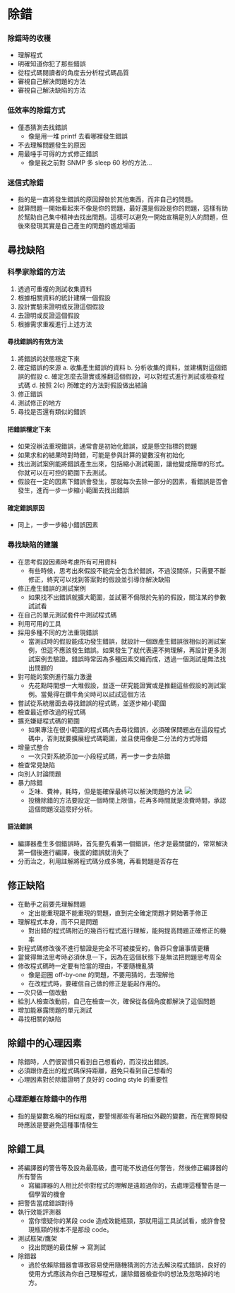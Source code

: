 # 除錯
### 除錯時的收穫
* 理解程式
* 明確知道你犯了那些錯誤
* 從程式碼閱讀者的角度去分析程式碼品質
* 審視自己解決問題的方法
* 審視自己解決缺陷的方法

### 低效率的除錯方式
* 僅憑猜測去找錯誤
	* 像是用一堆 printf 去看哪裡發生錯誤
* 不去理解問題發生的原因
* 用最唾手可得的方式修正錯誤
	* 像是我之前對 SNMP 多 sleep 60 秒的方法...
### 迷信式除錯
* 指的是一直將發生錯誤的原因歸咎於其他東西，而非自己的問題。
* 就算問題一開始看起來不像是你的問題，最好還是假設是你的問題，這樣有助於幫助自己集中精神去找出問題。這樣可以避免一開始宣稱是別人的問題，但後來發現其實是自己產生的問題的尷尬場面

## 尋找缺陷
### 科學家除錯的方法
1. 透過可重複的測試收集資料
2. 根據相關資料的統計建構一個假設
3. 設計實驗來證明或反證這個假設
4. 去證明或反證這個假設
5. 根據需求重複進行上述方法

#### 尋找錯誤的有效方法
1. 將錯誤的狀態穩定下來
2. 確定錯誤的來源
	a. 收集產生錯誤的資料
	b. 分析收集的資料，並建構對這個錯誤的假設
	c. 確定怎麼去證實或推翻這個假設，可以對程式進行測試或檢查程式碼
	d. 按照 2\(c\) 所確定的方法對假設做出結論
3. 修正錯誤
4. 測試修正的地方
5. 尋找是否還有類似的錯誤

#### 把錯誤穩定下來
* 如果沒辦法重現錯誤，通常會是初始化錯誤，或是懸空指標的問題
* 如果求和的結果時對時錯，可能是參與計算的變數沒有初始化
* 找出測試案例能將錯誤產生出來，包括縮小測試範圍，讓他變成簡單的形式。你就可以在可控的範圍下去測試。
* 假設在一定的因素下錯誤會發生，那就每次去除一部分的因素，看錯誤是否會發生，進而一步一步縮小範圍去找出錯誤
#### 確定錯誤原因
* 同上，一步一步縮小錯誤因素
### 尋找缺陷的建議
* 在思考假設因素時考慮所有可用資料
	* 有些時候，思考出來假設不能完全包含於錯誤，不過沒關係，只需要不斷修正，終究可以找到答案對的假設並引導你解決缺陷
* 修正產生錯誤的測試案例
	* 如果找不出錯誤就擴大範圍，並試著不侷限於先前的假設，關注某的參數試試看
* 在自己的單元測試套件中測試程式碼
* 利用可用的工具
* 採用多種不同的方法重現錯誤
	* 當測試時的假設能成功發生錯誤，就設計一個跟產生錯誤很相似的測試案例，但這不應該發生錯誤。如果發生了就代表還不夠理解，再設計更多測試案例去驗證。錯誤時常因為多種因素交織而成，透過一個測試是無法找出問題的
* 對可能的案例進行腦力激盪
	* 先花點時間想一大堆假設，並逐一研究能證實或是推翻這些假設的測試案例。當覺得在鑽牛角尖時可以試試這個方法
* 嘗試從系統層面去尋找錯誤的程式碼，並逐步縮小範圍
* 檢查最近修改過的程式碼
* 擴充嫌疑程式碼的範圍
	* 如果專注在很小範圍的程式碼內去尋找錯誤，必須確保問題出在這段程式碼中，否則就要擴展程式碼範圍，並且使用像是二分法的方式除錯
* 增量式整合
	* 一次只對系統添加一小段程式碼，再一步一步去除錯
* 檢查常見缺陷
* 向別人討論問題
* 暴力除錯
	* 乏味、費神，耗時，但是能確保最終可以解決問題的方法
![](https://i.imgur.com/RX5jMMp.png)
	* 投機除錯的方法要設定一個時間上限值，花再多時間就是浪費時間，承認這個問題沒這麼好分析。
#### 語法錯誤
* 編譯器產生多個錯誤時，首先要先看第一個錯誤，他才是最關鍵的，常常解決第一個後進行編譯，後面的錯誤就消失了
* 分而治之，利用註解將程式碼分成多塊，再看問題是否存在
## 修正缺陷
* 在動手之前要先理解問題
	* 定出能重現跟不能重現的問題，直到完全確定問題才開始著手修正
* 理解程式本身，而不只是問題
	* 對出錯的程式碼附近的幾百行程式進行理解，能夠提高問題正確修正的機率
* 對程式碼修改後不進行驗證是完全不可被接受的，魯莽只會讓事情更糟
* 當覺得無法思考時必須休息一下，因為在這個狀態下是無法把問題思考周全
* 修改程式碼時一定要有恰當的理由，不要隨機亂猜
	* 像是迴圈 off-by-one 的問題，不要用猜的，去理解他
	* 在改程式時，要確信自己做的修正是能起作用的。
* 一次只做一個改動
* 給別人檢查改動前，自己在檢查一次，確保從各個角度都解決了這個問題
* 增加能暴露問題的單元測試
* 尋找相關的缺陷
## 除錯中的心理因素
* 除錯時，人們很習慣只看到自己想看的，而沒找出錯誤。
* 必須跟你產出的程式碼保持距離，避免只看到自己想看的
* 心理因素對於除錯證明了良好的 coding style 的重要性
### 心理距離在除錯中的作用
* 指的是變數名稱的相似程度，要警惕那些有著相似外觀的變數，而在實際開發時應該是要避免這種事情發生
## 除錯工具
* 將編譯器的警告等及設為最高級，盡可能不放過任何警告，然後修正編譯器的所有警告
	* 寫編譯器的人相比於你對程式的理解是遠超過你的，去處理這種警告是一個學習的機會
* 把警告當成錯誤對待
* 執行效能評測器
	* 當你懷疑你的某段 code 造成效能瓶頸，那就用這工具試試看，或許會發現瓶頸的根本不是那段 code。
* 測試框架/鷹架
	* 找出問題的最佳解 -> 寫測試
* 除錯器
	* 過於依賴除錯器會導致容易使用隨機猜測的方法去解決程式錯誤，良好的使用方式應該為你自己理解程式，讓除錯器檢查你的想法及忽略掉的地方。
<!--stackedit_data:
eyJoaXN0b3J5IjpbLTE5MzY1Mzc0NjIsOTU3Njk4NDE4LC05ND
A2ODAwODEsLTM3NDAzMjAwLC03ODc2NzY0OSwtMTg5MTkyNTU0
MCwtNDAxMzIwMTMyLC0xOTE4NjgyNzYxLDE5MjcwODIzODUsLT
E1NDE0Njc3NjUsLTI1NDI3OTIyOSwxOTczNTA1MTA2XX0=
-->